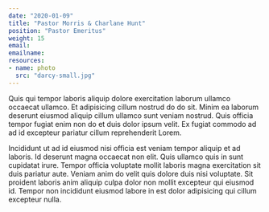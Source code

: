```yaml
---
date: "2020-01-09"
title: "Pastor Morris & Charlane Hunt"
position: "Pastor Emeritus"
weight: 15
email:
emailname:
resources:
- name: photo
  src: "darcy-small.jpg"
---
```


Quis qui tempor laboris aliquip dolore exercitation laborum ullamco occaecat ullamco. Et adipisicing cillum nostrud do do sit. Minim ea laborum deserunt eiusmod aliquip cillum ullamco sunt veniam nostrud. Quis officia tempor fugiat enim non do et duis dolor ipsum velit. Ex fugiat commodo ad ad id excepteur pariatur cillum reprehenderit Lorem.

Incididunt ut ad id eiusmod nisi officia est veniam tempor aliquip et ad laboris. Id deserunt magna occaecat non elit. Quis ullamco quis in sunt cupidatat irure. Tempor officia voluptate mollit laboris magna exercitation sit duis pariatur aute. Veniam anim do velit quis dolore duis nisi voluptate. Sit proident laboris anim aliquip culpa dolor non mollit excepteur qui eiusmod id. Tempor non incididunt eiusmod labore in est dolor adipisicing qui cillum excepteur nulla.